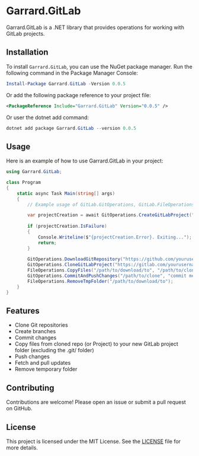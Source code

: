 # Garrard.GitLab

Garrard.GitLab is a .NET library that provides operations for working with GitLab projects.

## Installation

To install `Garrard.GitLab`, you can use the NuGet package manager. Run the following command in the Package Manager Console:

```powershell
Install-Package Garrard.GitLab -Version 0.0.5
```

Or add the following package reference to your project file:

```xml
<PackageReference Include="Garrard.GitLab" Version="0.0.5" />
```

Or user the dotnet add command:

```powershell
dotnet add package Garrard.GitLab --version 0.0.5
```

## Usage

Here is an example of how to use Garrard.GitLab in your project:

```csharp
using Garrard.GitLab;

class Program
{
    static async Task Main(string[] args)
    {
        // Example usage of GitLab.GitOperations, GitLab.FileOperations

        var projectCreation = await GitOperations.CreateGitLabProject("new-project-name", "your-gitlab-pat", "gitlab-domain");
        
        if (projectCreation.IsFailure)
        {
            Console.Writeline($"{projectCreation.Error}. Exiting...");
            return;
        }
        
        GitOperations.DownloadGitRepository("https://github.com/yourusername/your-repo.git", "/path/to/download/to");
        GitOperations.CloneGitLabProject("https://gitlab.com/yourusername/your-project.git", "/path/to/clone");
        FileOperations.CopyFiles("/path/to/download/to", "/path/to/clone");
        GitOperations.CommitAndPushChanges("/path/to/clone", "commit message");
        FileOperations.RemoveTmpFolder("/path/to/download/to"); 
    }
}
```

## Features

- Clone Git repositories
- Create branches
- Commit changes
- Copy files from cloned repo (or Project) to your new GitLab project folder (excluding the .git/ folder)
- Push changes
- Fetch and pull updates
- Remove temporary folder

## Contributing

Contributions are welcome! Please open an issue or submit a pull request on GitHub.

## License

This project is licensed under the MIT License. See the [LICENSE](https://github.com/garrardkitchen/gitlab-library/blob/feat/kitcheng/rename/LICENSE) file for more details.
